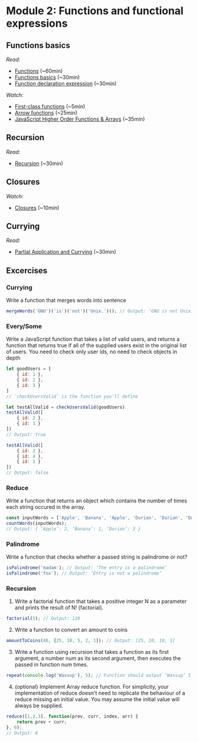 # Module 2: Functions and functional expressions

## Functions basics

_Read:_

- [Functions](https://developer.mozilla.org/en-US/docs/Web/JavaScript/Guide/Functions) (~60min)
- [Functions basics](https://learn.javascript.ru/function-basics) (~30min)
- [Function declaration expression](https://learn.javascript.ru/function-declaration-expression) (~30min)

_Watch:_

- [First-class functions](https://www.youtube.com/watch?v=JEq7Ehw-qk8) (~5min)
- [Arrow functions](https://www.youtube.com/watch?v=mrYMzpbFz18) (~25min)
- [JavaScript Higher Order Functions & Arrays](https://www.youtube.com/watch?v=rRgD1yVwIvE) (~35min)

## Recursion

_Read:_

- [Recursion](https://learn.javascript.ru/recursion) (~30min)


## Closures

_Watch:_

- [Closures](https://www.youtube.com/watch?v=CQqwU2Ixu-U) (~10min)

## Currying

_Read:_

- [Partial Application and Currying](https://scotch.io/tutorials/javascript-functional-programming-explained-partial-application-and-currying) (~30min)


## Excercises

### Currying 

Write a function that merges words into sentence 

``` js
mergeWords('GNU')('is')('not')('Unix.')(); // Output: ‘GNU is not Unix.’ 
```

### Every/Some 

Write a JavaScript function that takes a list of valid users, and returns a function that returns true if all of the supplied users exist in the original list of users. You need to check only user ids, no need to check objects in depth 

``` js
let goodUsers = [ 
    { id: 1 }, 
    { id: 2 }, 
    { id: 3 } 
] 
// `checkUsersValid` is the function you'll define 

let testAllValid = checkUsersValid(goodUsers) 
testAllValid([ 
    { id: 2 }, 
    { id: 1 } 
]) 
// Output: true 

testAllValid([ 
    { id: 2 }, 
    { id: 4 }, 
    { id: 1 } 
]) 
// Output: false 
```

### Reduce 

Write a function that returns an object which contains the number of times each string occured in the array. 

``` js
const inputWords = ['Apple', 'Banana', 'Apple', 'Durian', 'Durian', 'Durian']; 
countWords(inputWords);
// Output: { ‘Apple’: 2, ‘Banana’: 1, ‘Durian’: 3 } 
```

### Palindrome 

Write a function that checks whether a passed string is palindrome or not? 

``` js
isPalindrome('madam'); // Output: ‘The entry is a palindrome’ 
isPalindrome('fox'); // Output: ‘Entry is not a palindrome’ 
```

### Recursion 

1. Write a factorial function that takes a positive integer N as a parameter and prints the result of N! (factorial). 

``` js
factorial(5); // Output: 120 
```

2. Write a function to convert an amount to coins 

``` js
amountToCoins(46, [25, 10, 5, 2, 1]); // Output: [25, 10, 10, 1] 
```

3. Write a function using recursion that takes a function as its first argument, a number num as its second argument, then executes the passed in function num times. 

``` js
repeat(console.log('Wassup'), 5); // Function should output ‘Wassup’ 5 times 
```

4. (optional) Implement Array reduce function. For simplicity, your implementation of reduce doesn't need to replicate the behaviour of a reduce missing an initial value. You may assume the initial value will always be supplied. 

``` js
reduce([1,2,3], function(prev, curr, index, arr) { 
    return prev + curr; 
}, 0);
// Output: 6 
```
